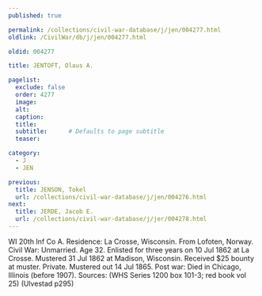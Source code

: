 ```yaml
---
published: true

permalink: /collections/civil-war-database/j/jen/004277.html
oldlink: /CivilWar/db/j/jen/004277.html

oldid: 004277

title: JENTOFT, Olaus A.

pagelist:
  exclude: false
  order: 4277
  image: 
  alt:
  caption:
  title:
  subtitle:      # Defaults to page subtitle
  teaser:

category: 
  - J 
  - JEN

previous:
  title: JENSON, Tokel
  url: /collections/civil-war-database/j/jen/004276.html  
next:
  title: JERDE, Jacob E.
  url: /collections/civil-war-database/j/jer/004278.html   
---
```

WI 20th Inf Co A. Residence: La Crosse, Wisconsin. From Lofoten, Norway. Civil War: Unmarried. Age 32. Enlisted for three years on 10 Jul 1862 at La Crosse. Mustered 31 Jul 1862 at Madison, Wisconsin. Received $25 bounty at muster. Private. Mustered out 14 Jul 1865. Post war: Died in Chicago, Illinois (before 1907). Sources: (WHS Series 1200 box 101-3; red book vol 25) (Ulvestad p295)